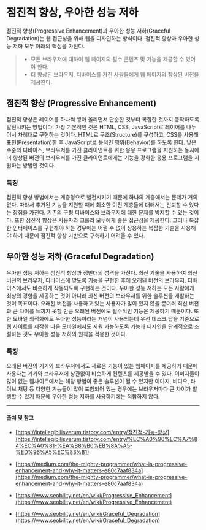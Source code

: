 # 점진적 향상, 우아한 성능 저하

점진적 향상(Progressive Enhancement)과 우아한 성능 저하(Graceful Degradation)는 웹 접근성을 위해 웹을 디자인하는 방식이다. 점진적 향상과 우아한 성능 저하 모두 아래의 핵심을 가진다.

> - 모든 브라우저에 대하여 웹 페이지의 필수 콘텐츠 및 기능을 제공할 수 있어야 한다.
> - 더 향상된 브라우저, 디바이스를 가진 사람들에게 웹 페이지의 향상된 버전을 제공한다.

## 점진적 향상 (Progressive Enhancement)

점진적 향상은 레이어를 하나씩 쌓아 올리면서 단순한 것부터 복잡한 것까지 동작하도록 발전시키는 방법이다. 가장 기본적인 것은 HTML, CSS, JavaScript로 레이어를 나누어서 차례대로 구현하는 것이다. HTML로 구조(Structure)를 구성하고, CSS를 사용해 표현(Presentation)한 후 JavaScript로 동적인 행위(Behavior)를 하도록 한다. 낮은 수준의 디바이스, 브라우저를 가진 클라이언트를 위한 응용 프로그램을 지원하는 동시에 더 향상된 버전의 브라우저를 가진 클라이언트에게는 기능을 강화한 응용 프로그램을 지원하는 방법인 것이다.

### 특징

점진적 향상 방법에서는 계층형으로 발전시키기 때문에 하나의 계층에서는 문제가 거의 없다. 따라서 추가된 기능을 지원할 때에 최소한 이전 계층들에 대해서는 신뢰할 수 있다는 장점을 가진다. 기존의 구형 디바이스와 브라우저에 대한 문제를 방지할 수 있는 것이다. 또한 점진적 향상은 사용자와 크롤러 모두에게 좋은 접근성을 제공한다. 그러나 복잡한 인터페이스를 구현해야 하는 경우에는 어쩔 수 없이 상응하는 복잡한 기술을 사용해야 하기 때문에 점진적 향상 기반으로 구축하기 어려울 수 있다.

## 우아한 성능 저하 (Graceful Degradation)

우아한 성능 저하는 점진적 향상과 정반대의 성격을 가진다. 최신 기술을 사용하여 최신 버전의 브라우저, 디바이스에 맞도록 기능을 구현한 후에 오래된 버전의 브라우저, 디바이스에서도 비슷하게 작동되도록 구현하는 것이다. 우아한 성능 저하는 모든 사람에게 최상의 경험을 제공하는 것이 아니라 최신 버전의 브라우저를 위한 솔루션을 개발하는 것이 목표이다. 오래된 버전을 사용하고 있는 사용자가 많이 있지 않을 뿐더러 최신 버전과 큰 차이를 느끼지 못할 만큼 오래된 버전에도 필수적인 기능은 제공하기 때문이다. 또한 모바일 최적화에도 우아한 성능이라는 개념이 사용되는데 우선 데스크 탑을 기준으로 웹 사이트를 제작한 다음 모바일에서도 지원 가능하도록 기능과 디자인을 단계적으로 조절하는 것도 우아한 성능 저하의 원칙을 적용한 것이다.

### 특징

오래된 버전의 기기와 브라우저에서도 새로운 기능이 있는 웹페이지를 제공하기 때문에 사용자는 기기와 브라우저에 상관없이 비슷하게 컨텐츠를 제공받을 수 있다. 이미지들이 많이 없는 웹사이트에서는 해당 방법이 좋은 솔루션이 될 수 있지만 이미지, 비디오, 라이브 채팅 등 다양한 기능들이 많이 포함되어 있는 경우에는 브라우저마다 큰 차이가 발생할 수 있기 때문에 우아한 성능 저하를 사용하기에는 적합하지 않다.

---
#### 출처 및 참고

+ [https://intellegibilisverum.tistory.com/entry/점진적-기능-향상](https://intellegibilisverum.tistory.com/entry/%EC%A0%90%EC%A7%84%EC%A0%81-%EA%B8%B0%EB%8A%A5-%ED%96%A5%EC%83%81)

+ [https://medium.com/the-mighty-programmer/what-is-progressive-enhancement-and-why-it-matters-e80c7aaf834a](https://medium.com/the-mighty-programmer/what-is-progressive-enhancement-and-why-it-matters-e80c7aaf834a)

+ [https://www.seobility.net/en/wiki/Progressive_Enhancement](https://www.seobility.net/en/wiki/Progressive_Enhancement)

+ [https://www.seobility.net/en/wiki/Graceful_Degradation](https://www.seobility.net/en/wiki/Graceful_Degradation)
